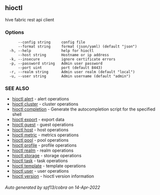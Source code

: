 ## hioctl

hive fabric rest api client

### Options

```
      --config string     config file
      --format string     format (json/yaml) (default "json")
  -h, --help              help for hioctl
      --host string       Hostname or ip address
  -k, --insecure          ignore certificate errors
  -p, --password string   Admin user password
      --port uint         port (default 8443)
  -r, --realm string      Admin user realm (default "local")
  -u, --user string       Admin username (default "admin")
```

### SEE ALSO

* [hioctl alert](hioctl_alert.md)	 - alert operations
* [hioctl cluster](hioctl_cluster.md)	 - cluster operations
* [hioctl completion](hioctl_completion.md)	 - Generate the autocompletion script for the specified shell
* [hioctl export](hioctl_export.md)	 - export data
* [hioctl guest](hioctl_guest.md)	 - guest operations
* [hioctl host](hioctl_host.md)	 - host operations
* [hioctl metric](hioctl_metric.md)	 - metrics operations
* [hioctl pool](hioctl_pool.md)	 - pool operations
* [hioctl profile](hioctl_profile.md)	 - profile operations
* [hioctl realm](hioctl_realm.md)	 - realm operations
* [hioctl storage](hioctl_storage.md)	 - storage operations
* [hioctl task](hioctl_task.md)	 - task operations
* [hioctl template](hioctl_template.md)	 - template operations
* [hioctl user](hioctl_user.md)	 - user operations
* [hioctl version](hioctl_version.md)	 - hioctl version information

###### Auto generated by spf13/cobra on 14-Apr-2022
